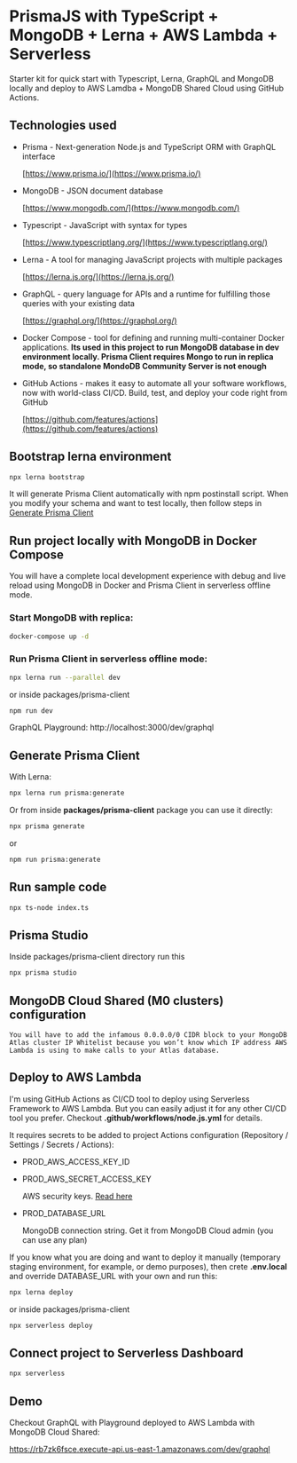 # PrismaJS with TypeScript + MongoDB + Lerna + AWS Lambda + Serverless

Starter kit for quick start with Typescript, Lerna, GraphQL and MongoDB locally
and deploy to AWS Lamdba + MongoDB Shared Cloud using GitHub Actions.

## Technologies used

- Prisma - Next-generation Node.js and TypeScript ORM with GraphQL interface
  
  [https://www.prisma.io/](https://www.prisma.io/)

- MongoDB - JSON document database
  
  [https://www.mongodb.com/](https://www.mongodb.com/)

- Typescript - JavaScript with syntax for types
  
  [https://www.typescriptlang.org/](https://www.typescriptlang.org/)

- Lerna - A tool for managing JavaScript projects with multiple packages

  [https://lerna.js.org/](https://lerna.js.org/)

- GraphQL - query language for APIs and a runtime for fulfilling those queries with your existing data
  
  [https://graphql.org/](https://graphql.org/)

- Docker Compose - tool for defining and running multi-container Docker
  applications. **Its used in this project to run MongoDB database in dev environment locally. Prisma Client requires Mongo to run in replica
  mode, so standalone MondoDB Community Server is not enough**

- GitHub Actions - makes it easy to automate all your software workflows,
  now with world-class CI/CD. Build, test, and deploy your code right from
  GitHub

  [https://github.com/features/actions](https://github.com/features/actions)

## Bootstrap lerna environment

```bash
npx lerna bootstrap
```

It will generate Prisma Client automatically with npm postinstall script.
When you modify your schema and want to test locally, then follow steps in
[Generate Prisma Client](#generate-prisma-client)

## Run project locally with MongoDB in Docker Compose

You will have a complete local development experience with debug and live reload
using MongoDB in Docker and Prisma Client in serverless offline mode.

### Start MongoDB with replica:

```bash
docker-compose up -d
```

### Run Prisma Client in serverless offline mode:

```bash
npx lerna run --parallel dev
```

or inside packages/prisma-client

```bash
npm run dev
```

GraphQL Playground: http://localhost:3000/dev/graphql

## Generate Prisma Client

With Lerna:

```bash
npx lerna run prisma:generate
```

Or from inside **packages/prisma-client** package you can use it directly:

```bash
npx prisma generate
```

or

```bash
npm run prisma:generate
```

## Run sample code

```bash
npx ts-node index.ts
```

## Prisma Studio

Inside packages/prisma-client directory run this

```bash
npx prisma studio
```

## MongoDB Cloud Shared (M0 clusters) configuration

`You will have to add the infamous 0.0.0.0/0 CIDR block to your MongoDB Atlas cluster IP Whitelist because you won’t know which IP address AWS Lambda is using to make calls to your Atlas database.`

## Deploy to AWS Lambda

I'm using GitHub Actions as CI/CD tool to deploy using Serverless Framework to AWS Lambda.
But you can easily adjust it for any other CI/CD tool you prefer.
Checkout **.github/workflows/node.js.yml** for details.

It requires secrets to be added to project Actions configuration (Repository / Settings / Secrets / Actions):

- PROD_AWS_ACCESS_KEY_ID
- PROD_AWS_SECRET_ACCESS_KEY

  AWS security keys. [Read here](https://docs.aws.amazon.com/cli/latest/userguide/cli-configure-quickstart.html#cli-configure-quickstart-creds-create)
- PROD_DATABASE_URL
  
  MongoDB connection string. Get it from MongoDB Cloud admin (you can use any plan)

If you know what you are doing and want to deploy it manually
(temporary staging environment, for example, or demo purposes),
then crete **.env.local** and override DATABASE_URL with your own and run this:

```bash
npx lerna deploy
```

or inside packages/prisma-client

```bash
npx serverless deploy
```

## Connect project to Serverless Dashboard

```bash
npx serverless
```

## Demo

Checkout GraphQL with Playground deployed to AWS Lambda with MongoDB Cloud Shared:

https://rb7zk6fsce.execute-api.us-east-1.amazonaws.com/dev/graphql